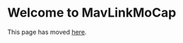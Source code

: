 # Welcome to MavLinkMoCap

This page has moved [here](https://github.com/microsoft/AirSim/blob/main/docs/mavlinkcom_mocap.md).